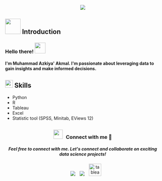 <p align="center">
  <a href="https://github.com/DenverCoder1/readme-typing-svg"><img src="https://readme-typing-svg.herokuapp.com?font=Time+New+Roman&color=cyan&size=25&center=true&vCenter=true&width=600&height=100&lines=Welcome+to+my+Github;Data+Analyst+and+Engineer,;Undergraduate+Data+Science+Student,;Open+for+Collaboration,;Love+to+learn+new+things"></a>
</p>

## <picture><img src = "https://media4.giphy.com/media/v1.Y2lkPTc5MGI3NjExMnoyd3ZjbHF6OGw3OThvcmhxeHU5ZG9oOXltM2Z3MGh6M3IxZGswOSZlcD12MV9pbnRlcm5hbF9naWZfYnlfaWQmY3Q9cw/ZwRgp3MRVbA2sUvKmS/giphy.webp" width = 50px></picture> Introduction

<h3 align="left"> Hello there! </b><img src="https://media.giphy.com/media/hvRJCLFzcasrR4ia7z/giphy.gif" width="35"></h3>
<h4 align="left"> I'm Muhammad Azkiya' Akmal. I'm passionate about leveraging data to gain insights and make informed decisions.</h4>

## <img src="https://media2.giphy.com/media/QssGEmpkyEOhBCb7e1/giphy.gif?cid=ecf05e47a0n3gi1bfqntqmob8g9aid1oyj2wr3ds3mg700bl&rid=giphy.gif" width ="25"> Skills
- Python
- R
- Tableau
- Excel
- Statistic tool (SPSS, Minitab, EViews 12)

## <h3 align="center" > <img src="https://media.giphy.com/media/iY8CRBdQXODJSCERIr/giphy.gif" width="30" height="30" style="margin-right: 10px;">Connect with me 🤝 </h3>
<h5 align="center" >Feel free to connect with me. Let's connect and collaborate on exciting data science projects!</h5>
<p align="center">

<div align="center"  class="icons-social" style="margin-left: 10px;">
<a style="margin-left: 10px;"  target="_blank" href="https://www.linkedin.com/in/azkiyaakmal/">
  <img src="https://img.icons8.com/doodle/40/000000/linkedin--v2.png"></a>
<a style="margin-left: 10px;" target="_blank" href="https://instagram.com/azkiyakmal">
  <img src="https://img.icons8.com/doodle/40/000000/instagram-new--v2.png"></a>
<a style="margin-left: 10px;" target="_blank" href="https://public.tableau.com/app/profile/muhammad.azkiya.akmal/vizzes">
  <img width="40" height="40" src="https://img.icons8.com/color/48/tableau-software.png" alt="tableau-software"/></a>
</div>

</p>
